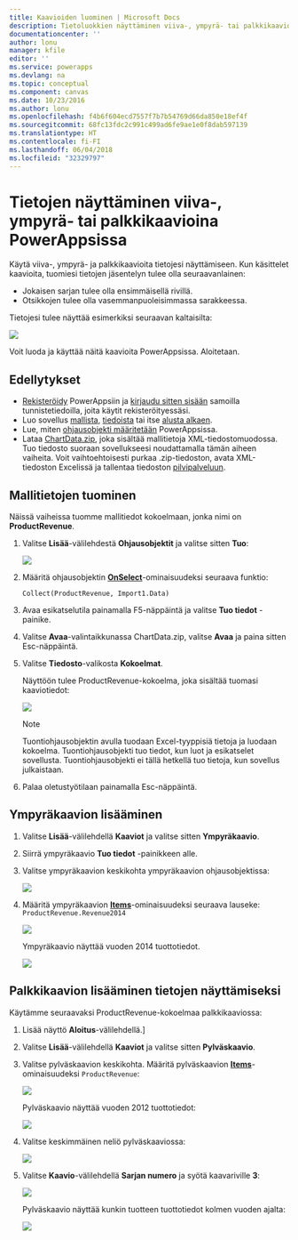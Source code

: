 ```yaml
---
title: Kaavioiden luominen | Microsoft Docs
description: Tietoluokkien näyttäminen viiva-, ympyrä- tai palkkikaavioina
documentationcenter: ''
author: lonu
manager: kfile
editor: ''
ms.service: powerapps
ms.devlang: na
ms.topic: conceptual
ms.component: canvas
ms.date: 10/23/2016
ms.author: lonu
ms.openlocfilehash: f4b6f604ecd7557f7b7b54769d66da850e18ef4f
ms.sourcegitcommit: 68fc13fdc2c991c499ad6fe9ae1e0f8dab597139
ms.translationtype: HT
ms.contentlocale: fi-FI
ms.lasthandoff: 06/04/2018
ms.locfileid: "32329797"
---
```

# <a name="show-data-in-a-line-pie-or-bar-chart-in-powerapps"></a>Tietojen näyttäminen viiva-, ympyrä- tai palkkikaavioina PowerAppsissa
Käytä viiva-, ympyrä- ja palkkikaavioita tietojesi näyttämiseen. Kun käsittelet kaavioita, tuomiesi tietojen jäsentelyn tulee olla seuraavanlainen:

* Jokaisen sarjan tulee olla ensimmäisellä rivillä.
* Otsikkojen tulee olla vasemmanpuoleisimmassa sarakkeessa.

Tietojesi tulee näyttää esimerkiksi seuraavan kaltaisilta:

![][9]

Voit luoda ja käyttää näitä kaavioita PowerAppsissa. Aloitetaan.

## <a name="prerequisites"></a>Edellytykset
* [Rekisteröidy](../signup-for-powerapps.md) PowerAppsiin ja [kirjaudu sitten sisään](https://web.powerapps.com) samoilla tunnistetiedoilla, joita käytit rekisteröityessäsi.
* Luo sovellus [mallista](get-started-test-drive.md), [tiedoista](get-started-create-from-data.md) tai itse [alusta alkaen](get-started-create-from-blank.md).
* Lue, miten [ohjausobjekti määritetään](add-configure-controls.md) PowerAppsissa.
* Lataa [ChartData.zip](http://pwrappssamples.blob.core.windows.net/samples/ChartData.zip), joka sisältää mallitietoja XML-tiedostomuodossa. Tuo tiedosto suoraan sovellukseesi noudattamalla tämän aiheen vaiheita. Voit vaihtoehtoisesti purkaa .zip-tiedoston, avata XML-tiedoston Excelissä ja tallentaa tiedoston [pilvipalveluun](connections/cloud-storage-blob-connections.md).

## <a name="import-the-sample-data"></a>Mallitietojen tuominen
Näissä vaiheissa tuomme mallitiedot kokoelmaan, jonka nimi on **ProductRevenue**.

1. Valitse **Lisää**-välilehdestä **Ohjausobjektit** ja valitse sitten **Tuo**:  

    ![][11]  

2. Määritä ohjausobjektin **[OnSelect](controls/properties-core.md)**-ominaisuudeksi seuraava funktio:  

   ```Collect(ProductRevenue, Import1.Data)```

3. Avaa esikatselutila painamalla F5-näppäintä ja valitse **Tuo tiedot** -painike.

4. Valitse **Avaa**-valintaikkunassa ChartData.zip, valitse **Avaa** ja paina sitten Esc-näppäintä.

5. Valitse **Tiedosto**-valikosta **Kokoelmat**.

    Näyttöön tulee ProductRevenue-kokoelma, joka sisältää tuomasi kaaviotiedot:

    ![][1]  

   > [!NOTE]
   > Tuontiohjausobjektin avulla tuodaan Excel-tyyppisiä tietoja ja luodaan kokoelma. Tuontiohjausobjekti tuo tiedot, kun luot ja esikatselet sovellusta. Tuontiohjausobjekti ei tällä hetkellä tuo tietoja, kun sovellus julkaistaan.
   >

6. Palaa oletustyötilaan painamalla Esc-näppäintä.

## <a name="add-a-pie-chart"></a>Ympyräkaavion lisääminen
1. Valitse **Lisää**-välilehdellä **Kaaviot** ja valitse sitten **Ympyräkaavio**.

2. Siirrä ympyräkaavio **Tuo tiedot** -painikkeen alle.

3. Valitse ympyräkaavion keskikohta ympyräkaavion ohjausobjektissa:   

    ![][10]

4. Määritä ympyräkaavion **[Items](controls/properties-core.md)**-ominaisuudeksi seuraava lauseke: `ProductRevenue.Revenue2014`

    ![][2]  

    Ympyräkaavio näyttää vuoden 2014 tuottotiedot.

    ![][3]  

## <a name="add-a-bar-chart-to-display-your-data"></a>Palkkikaavion lisääminen tietojen näyttämiseksi
Käytämme seuraavaksi ProductRevenue-kokoelmaa palkkikaaviossa:

1. Lisää näyttö **Aloitus**-välilehdellä.]

2. Valitse **Lisää**-välilehdellä **Kaaviot** ja valitse sitten **Pylväskaavio**.

3. Valitse pylväskaavion keskikohta. Määritä pylväskaavion **[Items](controls/properties-core.md)**-ominaisuudeksi ```ProductRevenue```:

    ![][12]  

    Pylväskaavio näyttää vuoden 2012 tuottotiedot:

    ![][4]  

4. Valitse keskimmäinen neliö pylväskaaviossa:

    ![][5]

5. Valitse **Kaavio**-välilehdellä **Sarjan numero** ja syötä kaavariville **3**:

    ![][6]  

    Pylväskaavio näyttää kunkin tuotteen tuottotiedot kolmen vuoden ajalta:

    ![][7]  

[1]: ./media/use-line-pie-bar-chart/productrevenuecollection.png
[2]: ./media/use-line-pie-bar-chart/itemsexpression.png
[3]: ./media/use-line-pie-bar-chart/piechart.png
[4]: ./media/use-line-pie-bar-chart/columnchart.png
[5]: ./media/use-line-pie-bar-chart/columnchartseries.png
[6]: ./media/use-line-pie-bar-chart/columnchartseriesfunction.png
[7]: ./media/use-line-pie-bar-chart/columnchartthreeyears.png
[8]: ./media/use-line-pie-bar-chart/preview.png
[9]: ./media/use-line-pie-bar-chart/tableformat.png
[10]: ./media/use-line-pie-bar-chart/middlepiechart.png
[11]: ./media/use-line-pie-bar-chart/import.png
[12]: ./media/use-line-pie-bar-chart/itemscolumnchart.png
